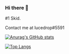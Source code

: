 ### Hi there 👋

#1 Skid.

Contact me at lucedrop#5591

[![Anurag's GitHub stats](https://github-readme-stats.vercel.app/api?username=alderite)](https://github.com/anuraghazra/github-readme-stats)

[![Top Langs](https://github-readme-stats.vercel.app/api/top-langs/?username=alderite&layout=compact)](https://github.com/anuraghazra/github-readme-stats)


